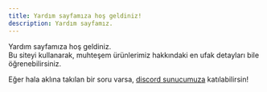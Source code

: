```yaml
---
title: Yardım sayfamıza hoş geldiniz!
description: Yardım sayfamız.
---
```


Yardım sayfamıza hoş geldiniz.<br>
Bu siteyi kullanarak, muhteşem ürünlerimiz hakkındaki en ufak detayları bile öğrenebilirsiniz.

Eğer hala aklına takılan bir soru varsa, [discord sunucumuza](https://discord.gg/thoxia) katılabilirsin!
